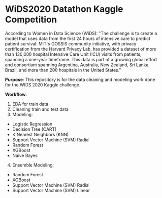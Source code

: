 # WiDS2020 Datathon Kaggle Competition

According to Women in Data Science (WiDS): "The challenge is to create a model that uses data from the first 24 hours of intensive care to predict patient survival. MIT's GOSSIS community initiative, with privacy certification from the Harvard Privacy Lab, has provided a dataset of more than 130,000 hospital Intensive Care Unit (ICU) visits from patients, spanning a one-year timeframe. This data is part of a growing global effort and consortium spanning Argentina, Australia, New Zealand, Sri Lanka, Brazil, and more than 200 hospitals in the United States."

<b>Purpose</b>: This repository is for the data cleaning and modeling work done for the WIDS 2020 Kaggle challenge. 

<b>Workflow</b>:
1. EDA for train data
2. Cleaning train and test data
3. Modeling:

* Logistic Regression
* Decision Tree (CART)
* K Nearest Neighbors (KNN)
* Support Vector Machine (SVM) Radial
* Random Forest
* XGBoost
* Naive Bayes

4. Ensemble Modeling:
* Random Forest
* XGBoost
* Support Vector Machine (SVM) Radial
* Support Vector Machine (SVM) Linear
